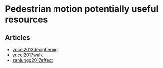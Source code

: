 # Pedestrian motion potentially useful resources

## Articles

- [yucel2013deciphering](http://www.mdpi.com/1424-8220/13/1/875/htm)
- [yucel2017walk](https://link.springer.com/chapter/10.1007/978-3-319-70022-9_22)
- [zanlungo2017effect](https://arxiv.org/pdf/1702.03081.pdf)
